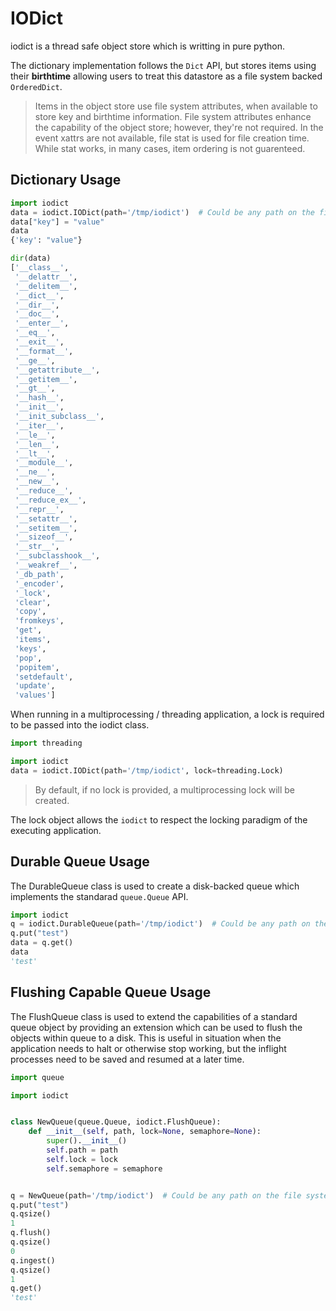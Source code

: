 # IODict

iodict is a thread safe object store which is writting in pure python.

The dictionary implementation follows the `Dict` API, but stores
items using their **birthtime** allowing users to treat this datastore as a
file system backed `OrderedDict`.

> Items in the object store use file system attributes, when available to
  store key and birthtime information. File system attributes enhance the
  capability of the object store; however, they're not required. In the
  event xattrs are not available, file stat is used for file creation time.
  While stat works, in many cases, item ordering is not guarenteed.

## Dictionary Usage

``` python
import iodict
data = iodict.IODict(path='/tmp/iodict')  # Could be any path on the file system
data["key"] = "value"
data
{'key': "value"}

dir(data)
['__class__',
 '__delattr__',
 '__delitem__',
 '__dict__',
 '__dir__',
 '__doc__',
 '__enter__',
 '__eq__',
 '__exit__',
 '__format__',
 '__ge__',
 '__getattribute__',
 '__getitem__',
 '__gt__',
 '__hash__',
 '__init__',
 '__init_subclass__',
 '__iter__',
 '__le__',
 '__len__',
 '__lt__',
 '__module__',
 '__ne__',
 '__new__',
 '__reduce__',
 '__reduce_ex__',
 '__repr__',
 '__setattr__',
 '__setitem__',
 '__sizeof__',
 '__str__',
 '__subclasshook__',
 '__weakref__',
 '_db_path',
 '_encoder',
 '_lock',
 'clear',
 'copy',
 'fromkeys',
 'get',
 'items',
 'keys',
 'pop',
 'popitem',
 'setdefault',
 'update',
 'values']
```

When running in a multiprocessing / threading application, a lock is required
to be passed into the iodict class.

``` python
import threading

import iodict
data = iodict.IODict(path='/tmp/iodict', lock=threading.Lock)
```

> By default, if no lock is provided, a multiprocessing lock will be created.

The lock object allows the `iodict` to respect the locking paradigm of the
executing application.

## Durable Queue Usage

The DurableQueue class is used to create a disk-backed queue which implements
the standarad `queue.Queue` API.

``` python
import iodict
q = iodict.DurableQueue(path='/tmp/iodict')  # Could be any path on the file system
q.put("test")
data = q.get()
data
'test'
```

## Flushing Capable Queue Usage

The FlushQueue class is used to extend the capabilities of a standard queue
object by providing an extension which can be used to flush the objects within
queue to a disk. This is useful in situation when the application needs to halt
or otherwise stop working, but the inflight processes need to be saved and
resumed at a later time.

``` python
import queue

import iodict


class NewQueue(queue.Queue, iodict.FlushQueue):
    def __init__(self, path, lock=None, semaphore=None):
        super().__init__()
        self.path = path
        self.lock = lock
        self.semaphore = semaphore


q = NewQueue(path='/tmp/iodict')  # Could be any path on the file system
q.put("test")
q.qsize()
1
q.flush()
q.qsize()
0
q.ingest()
q.qsize()
1
q.get()
'test'
```
